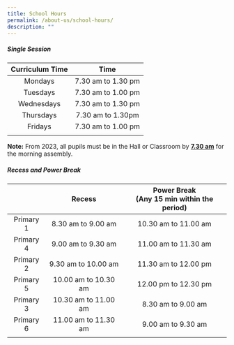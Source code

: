 ```yaml
---
title: School Hours
permalink: /about-us/school-hours/
description: ""
---
```



##### **Single Session**

| Curriculum Time | Time                |
|:-----------------:|:--------------------:|
| Mondays         | 7.30 am to 1.30 pm  |
|   Tuesdays  | 7.30 am to 1.00 pm  |
|  Wednesdays |  7.30 am to 1.30 pm |
|   Thursdays |  7.30 am to 1.30pm  |
| Fridays         | 7.30 am to 1.00 pm  |
| | |

**Note:** From 2023, all pupils must be in the Hall or Classroom by **<u>7.30 am</u>** for the morning assembly.

##### **Recess and Power Break**

| | Recess | Power Break <br>(Any 15 min within the period) |
|:-----------:|:-----------------:|:---------------:|
| Primary 1 | 8.30 am to 9.00 am   | 10.30 am to 11.00 am |
| Primary 4 | 9.00 am to 9.30 am   | 11.00 am to 11.30 am |
| Primary 2 | 9.30 am to 10.00 am  | 11.30 am to 12.00 pm |
| Primary 5 | 10.00 am to 10.30 am | 12.00 pm to 12.30 pm |
| Primary 3 | 10.30 am to 11.00 am | 8.30 am to 9.00 am |
| Primary 6 | 11.00 am to 11.30 am | 9.00 am to 9.30 am |
| | |
